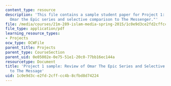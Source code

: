 ```yaml
---
content_type: resource
description: 'This file contains a sample student paper for Project 1: "Review of
  Omar the Epic series and selective comparison to The Messenger."'
file: /media/courses/21m-289-islam-media-spring-2015/1c0e9d3ce2fd2cffcc4b8cfbd8d74224_MIT21M_289S15_proj1_ex1.pdf
file_type: application/pdf
learning_resource_types:
- Projects
ocw_type: OCWFile
parent_title: Projects
parent_type: CourseSection
parent_uid: 0e05002e-0e75-51e1-20c0-77bb16ec144a
resourcetype: Document
title: 'Project 1 sample: Review of Omar The Epic Series and Selective Comparison
  to The Message'
uid: 1c0e9d3c-e2fd-2cff-cc4b-8cfbd8d74224
---
```

